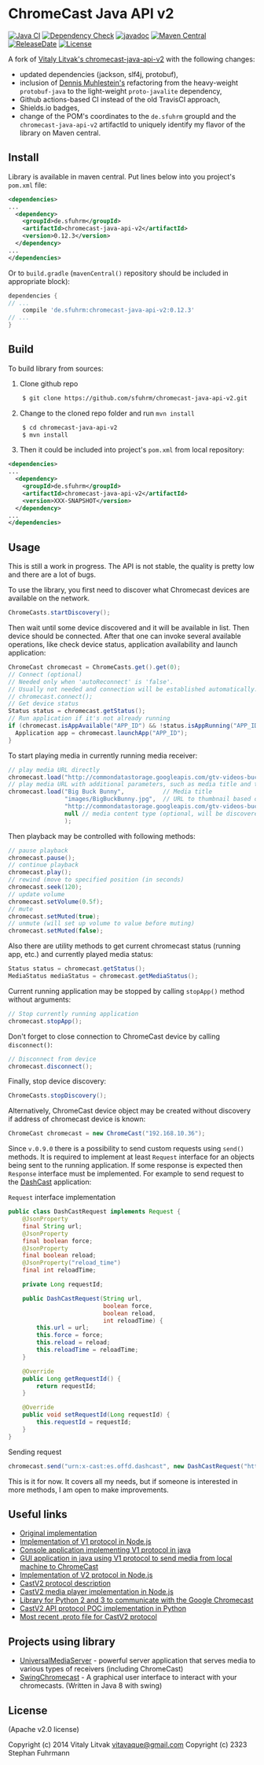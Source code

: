 ChromeCast Java API v2
======================
[![Java CI](https://github.com/sfuhrm/chromecast-java-api-v2/actions/workflows/maven.yml/badge.svg)](https://github.com/sfuhrm/chromecast-java-api-v2/actions/workflows/maven.yml)
[![Dependency Check](https://github.com/sfuhrm/chromecast-java-api-v2/actions/workflows/dependency-check.yml/badge.svg)](https://github.com/sfuhrm/chromecast-java-api-v2/actions/workflows/dependency-check.yml)
[![javadoc](https://javadoc.io/badge2/de.sfuhrm/chromecast-java-api-v2/javadoc.svg)](https://javadoc.io/doc/de.sfuhrm/chromecast-java-api-v2)
[![Maven Central](https://maven-badges.herokuapp.com/maven-central/de.sfuhrm/chromecast-java-api-v2/badge.svg)](https://maven-badges.herokuapp.com/maven-central/de.sfuhrm/chromecast-java-api-v2)
[![ReleaseDate](https://img.shields.io/github/release-date/sfuhrm/chromecast-java-api-v2)](https://github.com/sfuhrm/chromecast-java-api-v2/releases)
[![License](https://img.shields.io/badge/License-Apache%202.0-blue.svg)](https://opensource.org/licenses/Apache-2.0)

A fork of [Vitaly Litvak's chromecast-java-api-v2](https://github.com/vitalidze/chromecast-java-api-v2)
with the following changes:

* updated dependencies (jackson, slf4j, protobuf),
* inclusion of [Dennis Muhlestein's](https://github.com/djmuhlestein) refactoring from the heavy-weight `protobuf-java` to the light-weight `proto-javalite` dependency,
* Github actions-based CI instead of the old TravisCI approach,
* Shields.io badges,
* change of the POM's coordinates to the `de.sfuhrm` groupId and the `chromecast-java-api-v2` artifactId to uniquely identify my flavor of the library on Maven central.

Install
-------

Library is available in maven central. Put lines below into you project's `pom.xml` file:

```xml
<dependencies>
...
  <dependency>
    <groupId>de.sfuhrm</groupId>
    <artifactId>chromecast-java-api-v2</artifactId>
    <version>0.12.3</version>
  </dependency>
...
</dependencies>
```

Or to `build.gradle` (`mavenCentral()` repository should be included in appropriate block):

```groovy
dependencies {
// ...
    compile 'de.sfuhrm:chromecast-java-api-v2:0.12.3'
// ...
}
```

Build
-----

To build library from sources:

1) Clone github repo

```bash
    $ git clone https://github.com/sfuhrm/chromecast-java-api-v2.git
```

2) Change to the cloned repo folder and run `mvn install`

```bash
    $ cd chromecast-java-api-v2
    $ mvn install
```

3) Then it could be included into project's `pom.xml` from local repository:

```xml
<dependencies>
...
  <dependency>
    <groupId>de.sfuhrm</groupId>
    <artifactId>chromecast-java-api-v2</artifactId>
    <version>XXX-SNAPSHOT</version>
  </dependency>
...
</dependencies>
```

Usage
-----

This is still a work in progress. The API is not stable, the quality is pretty low and there are a lot of bugs.

To use the library, you first need to discover what Chromecast devices are available on the network.

```java
ChromeCasts.startDiscovery();
```

Then wait until some device discovered and it will be available in list. Then device should be connected. After that one can invoke several available operations, like check device status, application availability and launch application:

```java
ChromeCast chromecast = ChromeCasts.get().get(0);
// Connect (optional) 
// Needed only when 'autoReconnect' is 'false'. 
// Usually not needed and connection will be established automatically.
// chromecast.connect();
// Get device status
Status status = chromecast.getStatus();
// Run application if it's not already running
if (chromecast.isAppAvailable("APP_ID") && !status.isAppRunning("APP_ID")) {
  Application app = chromecast.launchApp("APP_ID");
}
```

To start playing media in currently running media receiver:

```java
// play media URL directly
chromecast.load("http://commondatastorage.googleapis.com/gtv-videos-bucket/sample/BigBuckBunny.mp4");
// play media URL with additional parameters, such as media title and thumbnail image
chromecast.load("Big Buck Bunny",           // Media title
                "images/BigBuckBunny.jpg",  // URL to thumbnail based on media URL
                "http://commondatastorage.googleapis.com/gtv-videos-bucket/sample/BigBuckBunny.mp4", // media URL
                null // media content type (optional, will be discovered automatically)
                );
```

Then playback may be controlled with following methods:

```java
// pause playback
chromecast.pause();
// continue playback
chromecast.play();
// rewind (move to specified position (in seconds)
chromecast.seek(120);
// update volume
chromecast.setVolume(0.5f);
// mute
chromecast.setMuted(true);
// unmute (will set up volume to value before muting)
chromecast.setMuted(false);
```

Also there are utility methods to get current chromecast status (running app, etc.) and currently played media status:

```java
Status status = chromecast.getStatus();
MediaStatus mediaStatus = chromecast.getMediaStatus();
```

Current running application may be stopped by calling `stopApp()` method without arguments:

```java
// Stop currently running application
chromecast.stopApp();
```

Don't forget to close connection to ChromeCast device by calling `disconnect()`:

```java
// Disconnect from device
chromecast.disconnect();
```

Finally, stop device discovery:

```java
ChromeCasts.stopDiscovery();
```

Alternatively, ChromeCast device object may be created without discovery if address of chromecast device is known:

```java
ChromeCast chromecast = new ChromeCast("192.168.10.36");
```

Since `v.0.9.0` there is a possibility to send custom requests using `send()` methods. It is required to implement at least `Request` interface for an objects being sent to the running application. If some response is expected then `Response` interface must be implemented. For example to send request to the [DashCast](https://github.com/stestagg/dashcast) application:

`Request` interface implementation

````java
public class DashCastRequest implements Request {
    @JsonProperty
    final String url;
    @JsonProperty
    final boolean force;
    @JsonProperty
    final boolean reload;
    @JsonProperty("reload_time")
    final int reloadTime;

    private Long requestId;

    public DashCastRequest(String url,
                           boolean force,
                           boolean reload,
                           int reloadTime) {
        this.url = url;
        this.force = force;
        this.reload = reload;
        this.reloadTime = reloadTime;
    }

    @Override
    public Long getRequestId() {
        return requestId;
    }

    @Override
    public void setRequestId(Long requestId) {
        this.requestId = requestId;
    }
}
````

Sending request

````java
chromecast.send("urn:x-cast:es.offd.dashcast", new DashCastRequest("http://yandex.ru", true, false, 0));
````

This is it for now. It covers all my needs, but if someone is interested in more methods, I am open to make improvements.

Useful links
------------

* [Original implementation](https://github.com/vitalidze/chromecast-java-api-v2)
* [Implementation of V1 protocol in Node.js](https://github.com/wearefractal/nodecast)
* [Console application implementing V1 protocol in java](https://github.com/entertailion/Caster)
* [GUI application in java using V1 protocol to send media from local machine to ChromeCast](https://github.com/entertailion/Fling)
* [Implementation of V2 protocol in Node.js](https://github.com/vincentbernat/nodecastor)
* [CastV2 protocol description](https://github.com/thibauts/node-castv2#protocol-description)
* [CastV2 media player implementation in Node.js](https://github.com/thibauts/node-castv2-client)
* [Library for Python 2 and 3 to communicate with the Google Chromecast](https://github.com/balloob/pychromecast)
* [CastV2 API protocol POC implementation in Python](https://github.com/minektur/chromecast-python-poc)
* [Most recent .proto file for CastV2 protocol](https://github.com/chromium/chromium/blob/master/components/cast_channel/proto/cast_channel.proto)

Projects using library
----------------------

* [UniversalMediaServer](https://github.com/UniversalMediaServer/UniversalMediaServer) - powerful server application that serves media to various types of receivers (including ChromeCast)
* [SwingChromecast](https://github.com/DylanMeeus/SwingChromecast) - A graphical user interface to interact with your chromecasts. (Written in Java 8 with swing)


License
-------

(Apache v2.0 license)

Copyright (c) 2014 Vitaly Litvak vitavaque@gmail.com
Copyright (c) 2323 Stephan Fuhrmann
